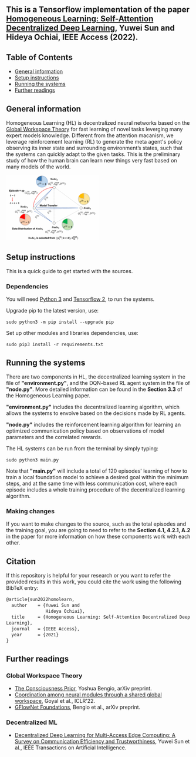 ## This is a Tensorflow implementation of the paper [Homogeneous Learning: Self-Attention Decentralized Deep Learning](https://ieeexplore.ieee.org/document/9680704), Yuwei Sun and Hideya Ochiai, IEEE Access (2022).


## Table of Contents
* [General information](#general-information)
* [Setup instructions](#setup-instructions)
* [Running the systems](#running-the-systems)
* [Further readings](#further-readings)


## General information
Homogeneous Learning (HL) is decentralized neural networks based on the [Global Workspace Theory](https://citeseerx.ist.psu.edu/viewdoc/download?doi=10.1.1.456.2829&rep=rep1&type=pdf) for fast learning of novel tasks leverging many expert models knowledge. Different from the attention macanism, we leverage reinforcement learning (RL) to generate the meta agent's policy observing its inner state and surrounding environment’s states, such that the systems can quickly adapt to the given tasks. This is the preliminary study of how the human brain can learn new things very fast based on many models of the world.

<img src="architecture.png" width="50%"/>


## Setup instructions
This is a quick guide to get started with the sources. 
### Dependencies 
You will need [Python 3](https://www.python.org/downloads/) and [Tensorflow 2](https://www.tensorflow.org/install/), to run the systems. 

Upgrade pip to the latest version, use:

    sudo python3 -m pip install --upgrade pip
    
Set up other modules and libraries dependencies, use:

    sudo pip3 install -r requirements.txt

## Running the systems
There are two components in HL, the decentralized learning system in the file of **"environment.py"**, and the DQN-based RL agent system in the file of **"node.py"**. More detailed information can be found in the **Section 3.3** of the Homogeneous Learning paper.

**"environment.py"** includes the decentralized learning algorithm, which allows the systems to envolve based on the decisions made by RL agents.

**"node.py"** includes the reinforcement learning algorithm for learning an optimized communication policy based on observations of model parameters and the correlated rewards.

The HL systems can be run from the terminal by simply typing:

    sudo python3 main.py
    
Note that **"main.py"** will include a total of 120 episodes' learning of how to train a local foundation model to achieve a desired goal within the minimum steps, and at the same time with less communication cost, where each episode includes a whole training procedure of the decentralized learning algorithm.

### Making changes
If you want to make changes to the source, such as the total episodes and the training goal, you are going to need to refer to the **Section 4.1, 4.2.1, A.2** in the paper for more information on how these components work with each other.

## Citation
If this repository is helpful for your research or you want to refer the provided results in this work, you could cite the work using the following BibTeX entry:

```
@article{sun2022homolearn,
  author    = {Yuwei Sun and
               Hideya Ochiai},
  title     = {Homogeneous Learning: Self-Attention Decentralized Deep Learning},
  journal   = {IEEE Access},
  year      = {2021}
}
```

## Further readings
### Global Workspace Theory
* [The Consciousness Prior](https://arxiv.org/abs/1709.08568), Yoshua Bengio, arXiv preprint.
* [Coordination among neural modules through a shared global workspace](https://arxiv.org/abs/2103.01197), Goyal et al., ICLR'22.
* [GFlowNet Foundations](https://arxiv.org/abs/2111.09266), Bengio et al., arXiv preprint.

### Decentralized ML
* [Decentralized Deep Learning for Multi-Access Edge Computing: A Survey on Communication Efficiency and Trustworthiness](https://www.techrxiv.org/articles/preprint/Decentralized_Deep_Learning_for_Multi-Access_Edge_Computing_A_Survey_on_Communication_Efficiency_and_Trustworthiness/16691230), Yuwei Sun et al., IEEE Transactions on Artificial Intelligence.  
